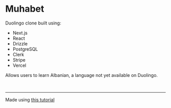 # Muhabet

Duolingo clone built using:
<ul>
  <li>Next.js</li>
  <li>React</li>
  <li>Drizzle</li>
  <li>PostgreSQL</li>
  <li>Clerk</li>
  <li>Stripe</li>
  <li>Vercel</li>
</ul>

Allows users to learn Albanian, a language not yet available on Duolingo.

<br>
<hr>

Made using <a href="https://www.youtube.com/watch?v=dP75Khfy4s4">this tutorial</a>
